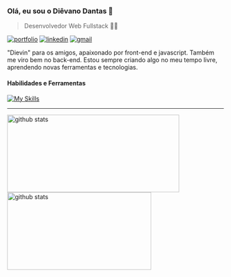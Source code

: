 ### Olá, eu sou o Diêvano Dantas 👋
>Desenvolvedor Web Fullstack 👨‍💻

<a href="https://dievanodantas.netlify.app" target="_blank"><img src="https://img.shields.io/website-up-down-green-red/https/dievanodantas.netlify.app?label=portfolio&style=for-the-badge" alt="portfolio" title="Meu portfolio"/></a>
<a href="https://www.linkedin.com/in/dievano-dantas" target="_blank"><img src="https://img.shields.io/badge/LinkedIn-0077B5?style=for-the-badge&logo=linkedin&logoColor=white" alt="linkedin" title="Linkedin"/></a>
<a href="mailto:contatodevdievin@gmail.com" target="_blank"><img src="https://img.shields.io/badge/Gmail-D14836?style=for-the-badge&logo=gmail&logoColor=white" alt="gmail" title="Gmail"/></a>

"Dievin" para os amigos, apaixonado por front-end e javascript. Também me viro bem no back-end. Estou sempre criando algo no meu tempo livre, aprendendo novas ferramentas e tecnologias.

#### Habilidades e Ferramentas

[![My Skills](https://skillicons.dev/icons?i=js,ts,react,nextjs,vite,nodejs,express,html,css,bootstrap,sass,git,mongodb,mysql,postgres,figma,ps,jest,vercel,netlify,styledcomponents,redux)](https://skillicons.dev)

<hr>

<div>
    <a href="https://github.com/devdievin?tab=repositories">
    <img width="400" height="180" src="https://github-readme-stats-devdievin.vercel.app/api?username=devdievin&show_icons=true&include_all_commits=false&count_private=true&theme=react" alt="github stats"/>
    <img width="335" height="180" src="https://github-readme-stats-devdievin.vercel.app/api/top-langs/?username=devdievin&langs_count=6&layout=compact&theme=react" alt="github stats"/>
    </a>
</div>
